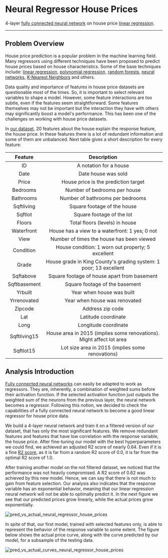 # Neural Regressor House Prices

4-layer [fully connected neural network] on house price [linear regression].

---

## Problem Overview

House price prediction is a popular problem in the machine learning field. Many regressors using different techniques have been proposed to predict house prices based on house characteristics. Some of the base techniques include: [linear regression], [polynomial regression], [random forests], [neural networks], [K-Nearest Neighbors] and others.

Data quality and importance of features in house price datasets are questionable most of the times. So, it is important to select relevant variables to shape a model. However, some feature interactions are too subtle, even if the features seem straightforward. Some features themselves may not be important but the interaction they have with others may significantly boost a model's performance. This has been one of the challenges on working with house price datasets.

In [our dataset], 20 features about the house explain the response feature, the house price. In these features there is a lot of redundant information and some of them are unbalanced. Next table gives a short description for every feature:

| Feature | Description |
|:------:|:---------------------:|
| ID | A notation for a house |
| Date | Date house was sold |
| Price | House price is the prediction target |
| Bedrooms | Number of bedrooms per house |
| Bathrooms | Number of bathrooms per bedrooms |
| Sqftliving | Square footage of the house |
| Sqftlot | Square footage of the lot |
| Floors | Total floors (levels) in house |
| Waterfront | House has a view to a waterfront: 1 yes; 0 not |
| View | Number of times the house has been viewed |
| Condition | House condition: 1 worn out property; 5 excellent |
| Grade | House grade in King County's grading system: 1 poor; 13 excellent |
| Sqftabove | Square footage of house apart from basement |
| Sqftbasement | Square footage of the basement |
| Yrbuilt | Year when house was built |
| Yrrenovated | Year when house was renovated |
| Zipcode | Address zip code |
| Lat | Latitude coordinate |
| Long | Longitude coordinate |
| Sqftliving15 | House area in 2015 (implies some renovations). Might affect lot area |
| Sqftlot15 | Lot size area in 2015 (implies some renovations) |

## Analysis Introduction

[Fully connected neural networks] can easily be adapted to work as regressors. They are, inherently, a combination of weighted sums before their activation function. If the selected activation function just outputs the weighted sum of the neurons from the previous layer, the neural network becomes a regressor. Following this notion, we decided to check the capabilities of a fully connected neural network to become a good linear regressor for house price data.

We build a 4-layer neural network and train it on a filtered version of our dataset, that has only the most significant features. We remove redundant features and features that have low correlation with the response variable, the house price. After fine-tuning our model with the best hyperparameters we could find, we achieved an adjusted R2 score of nearly 0.64. Even if it is a fine [R2 score], as it is far from a random R2 score of 0.0, it is far from the optimal R2 score of 1.0.

After training another model on the not filtered dataset, we noticed that the performance was not heavily compromised. A R2 score of 0.62 was achieved by this new model. Hence, we can say that there is not much to gain from feature selection. Our analysis also indicates that the response variable has an exponential behavior, meaning that our linear regression neural network will not be able to optimally predict it. In the next figure we see that our predicted prices grow linearly, while the actual prices grow exponentially.

![pred_vs_actual_neural_regressor_house_prices](https://user-images.githubusercontent.com/33037020/194449817-f7471202-697c-400a-af30-edce31be516d.PNG)

In spite of that, our first model, trained with selected features only, is able to represent the behavior of the response variable to some extent. The figure below shows the actual price curve, along with the curve predicted by our model, for a subsample of the testing data.

![pred_vs_actual_curves_neural_regressor_house_prices](https://user-images.githubusercontent.com/33037020/194449800-e21390dd-3535-4c43-a029-f5daac9041fd.PNG)

[//]: #

[linear regression]: <http://www.stat.yale.edu/Courses/1997-98/101/linreg.htm>
[our dataset]: <https://www.kaggle.com/datasets/shivachandel/kc-house-data>
[Fully connected neural networks]: <https://www.oreilly.com/library/view/tensorflow-for-deep/9781491980446/ch04.html>
[fully connected neural network]: <https://www.oreilly.com/library/view/tensorflow-for-deep/9781491980446/ch04.html>
[R2 score]: <https://en.wikipedia.org/wiki/Coefficient_of_determination>
[polynomial regression]: <https://online.stat.psu.edu/stat462/node/158/>
[random forests]: <https://link.springer.com/article/10.1023/A:1010933404324>
[neural networks]: <https://d2l.ai/chapter_linear-regression/index.html>
[K-Nearest Neighbors]: <https://www.ibm.com/topics/knn>
